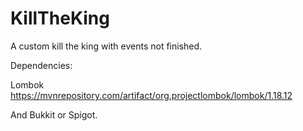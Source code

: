 # KillTheKing
A custom kill the king with events not finished.


Dependencies:

Lombok
https://mvnrepository.com/artifact/org.projectlombok/lombok/1.18.12 

And Bukkit or Spigot.




